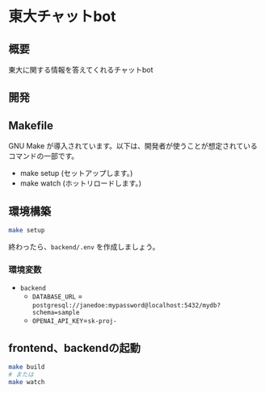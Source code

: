 # 東大チャットbot

## 概要

東大に関する情報を答えてくれるチャットbot

## 開発
## Makefile

GNU Make が導入されています。以下は、開発者が使うことが想定されているコマンドの一部です。

- make setup (セットアップします。)
- make watch (ホットリロードします。)

## 環境構築

```sh
make setup
```

終わったら、`backend/.env` を作成しましょう。
### 環境変数
- `backend`
  - `DATABASE_URL` = `postgresql://janedoe:mypassword@localhost:5432/mydb?schema=sample` 
  - `OPENAI_API_KEY`=`sk-proj-`

## frontend、backendの起動

```sh
make build
# または
make watch
```
